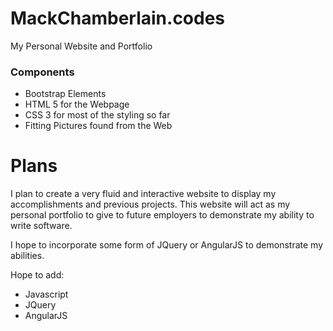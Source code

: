 # MackChamberlain.codes
My Personal Website and Portfolio

### Components
* Bootstrap Elements
* HTML 5 for the Webpage
* CSS 3 for most of the styling so far
* Fitting Pictures found from the Web

# Plans
I plan to create a very fluid and interactive website to display my accomplishments and previous projects.
This website will act as my personal portfolio to give to future employers to demonstrate my ability to write software.

I hope to incorporate some form of JQuery or AngularJS to demonstrate my abilities.

Hope to add:
* Javascript
* JQuery
* AngularJS
